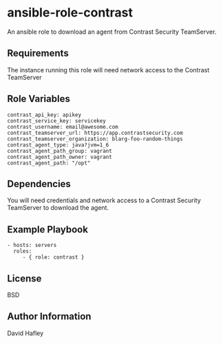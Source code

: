 ansible-role-contrast
=========

An ansible role to download an agent from Contrast Security TeamServer.

Requirements
------------

The instance running this role will need network access to the Contrast TeamServer

Role Variables
--------------

```
contrast_api_key: apikey
contrast_service_key: servicekey
contrast_username: email@awesome.com
contrast_teamserver_url: https://app.contrastsecurity.com
contrast_teamserver_organization: blarg-foo-random-things
contrast_agent_type: java?jvm=1_6
contrast_agent_path_group: vagrant
contrast_agent_path_owner: vagrant
contrast_agent_path: "/opt"
```

Dependencies
------------

You will need credentials and network access to a Contrast Security TeamServer to download the agent.

Example Playbook
----------------

    - hosts: servers
      roles:
         - { role: contrast }

License
-------

BSD

Author Information
------------------

David Hafley
